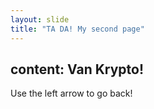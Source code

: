 ```yaml
---
layout: slide
title: "TA DA! My second page"
---
```

content: Van Krypto!
---
Use the left arrow to go back!
